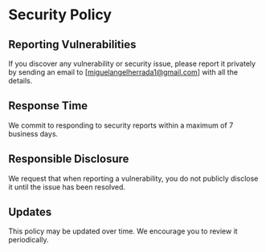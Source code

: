 # Security Policy

## Reporting Vulnerabilities

If you discover any vulnerability or security issue, please report it privately by sending an email to [miguelangelherrada1@gmail.com] with all the details.

## Response Time

We commit to responding to security reports within a maximum of 7 business days.

## Responsible Disclosure

We request that when reporting a vulnerability, you do not publicly disclose it until the issue has been resolved.

## Updates

This policy may be updated over time. We encourage you to review it periodically.
